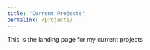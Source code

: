 ```yaml
---
title: "Current Projects"
permalink: /projects/
---
```


This is the landing page for my current projects
